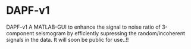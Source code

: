 # DAPF-v1
DAPF-v1
A MATLAB-GUI to enhance the signal to noise ratio of 3-component seismogram by efficiently supressing the random/incoherent signals in the data.
It will soon be public for use..!!

